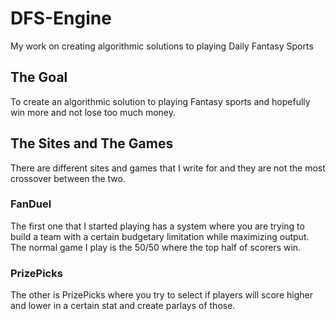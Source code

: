 # DFS-Engine
My work on creating algorithmic solutions to playing Daily Fantasy Sports

## The Goal
To create an algorithmic solution to playing Fantasy sports and hopefully win more and not lose too much money.

## The Sites and The Games
There are different sites and games that I write for and they are not the most crossover between the two.

### FanDuel
The first one that I started playing has a system where you are trying to build a team with a certain budgetary limitation while maximizing output. The normal game I play is the 50/50 where the top half of scorers win.

### PrizePicks
The other is PrizePicks where you try to select if players will score higher and lower in a certain stat and create parlays of those.
